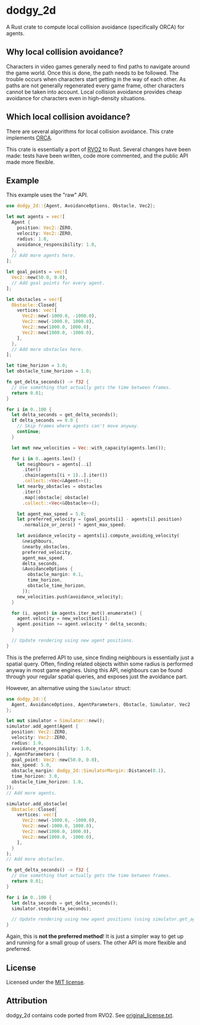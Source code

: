# dodgy_2d

A Rust crate to compute local collision avoidance (specifically ORCA) for agents.

## Why local collision avoidance?

Characters in video games generally need to find paths to navigate around the
game world. Once this is done, the path needs to be followed. The trouble occurs
when characters start getting in the way of each other. As paths are not
generally regenerated every game frame, other characters cannot be taken into
account. Local collision avoidance provides cheap avoidance for characters even
in high-density situations.

## Which local collision avoidance?

There are several algorithms for local collision avoidance. This crate
implements [ORCA](https://gamma.cs.unc.edu/ORCA/).

This crate is essentially a port of [RVO2](https://gamma.cs.unc.edu/RVO2/) to
Rust. Several changes have been made: tests have been written, code more
commented, and the public API made more flexible.

## Example

This example uses the "raw" API.

```rust
use dodgy_2d::{Agent, AvoidanceOptions, Obstacle, Vec2};

let mut agents = vec![
  Agent {
    position: Vec2::ZERO,
    velocity: Vec2::ZERO,
    radius: 1.0,
    avoidance_responsibility: 1.0,
  },
  // Add more agents here.
];

let goal_points = vec![
  Vec2::new(50.0, 0.0),
  // Add goal points for every agent.
];

let obstacles = vec![
  Obstacle::Closed{
    vertices: vec![
      Vec2::new(-1000.0, -1000.0),
      Vec2::new(-1000.0, 1000.0),
      Vec2::new(1000.0, 1000.0),
      Vec2::new(1000.0, -1000.0),
    ],
  },
  // Add more obstacles here.
];

let time_horizon = 3.0;
let obstacle_time_horizon = 1.0;

fn get_delta_seconds() -> f32 {
  // Use something that actually gets the time between frames.
  return 0.01;
}

for i in 0..100 {
  let delta_seconds = get_delta_seconds();
  if delta_seconds == 0.0 {
    // Skip frames where agents can't move anyway.
    continue;
  }

  let mut new_velocities = Vec::with_capacity(agents.len());

  for i in 0..agents.len() {
    let neighbours = agents[..i]
      .iter()
      .chain(agents[(i + 1)..].iter())
      .collect::<Vec<&Agent>>();
    let nearby_obstacles = obstacles
      .iter()
      .map(|obstacle| obstacle)
      .collect::<Vec<&Obstacle>>();

    let agent_max_speed = 5.0;
    let preferred_velocity = (goal_points[i] - agents[i].position)
      .normalize_or_zero() * agent_max_speed;

    let avoidance_velocity = agents[i].compute_avoiding_velocity(
      &neighbours,
      &nearby_obstacles,
      preferred_velocity,
      agent_max_speed,
      delta_seconds,
      &AvoidanceOptions {
        obstacle_margin: 0.1,
        time_horizon,
        obstacle_time_horizon,
      });
    new_velocities.push(avoidance_velocity);
  }

  for (i, agent) in agents.iter_mut().enumerate() {
    agent.velocity = new_velocities[i];
    agent.position += agent.velocity * delta_seconds;
  }

  // Update rendering using new agent positions.
}
```

This is the preferred API to use, since finding neighbours is essentially just a
spatial query. Often, finding related objects within some radius is performed
anyway in most game engines. Using this API, neighbours can be found through
your regular spatial queries, and exposes just the avoidance part.

However, an alternative using the `Simulator` struct:

```rust
use dodgy_2d::{
  Agent, AvoidanceOptions, AgentParameters, Obstacle, Simulator, Vec2
};

let mut simulator = Simulator::new();
simulator.add_agent(Agent {
  position: Vec2::ZERO,
  velocity: Vec2::ZERO,
  radius: 1.0,
  avoidance_responsibility: 1.0,
}, AgentParameters {
  goal_point: Vec2::new(50.0, 0.0),
  max_speed: 5.0,
  obstacle_margin: dodgy_2d::SimulatorMargin::Distance(0.1),
  time_horizon: 3.0,
  obstacle_time_horizon: 1.0,
});
// Add more agents.

simulator.add_obstacle(
  Obstacle::Closed{
    vertices: vec![
      Vec2::new(-1000.0, -1000.0),
      Vec2::new(-1000.0, 1000.0),
      Vec2::new(1000.0, 1000.0),
      Vec2::new(1000.0, -1000.0),
    ],
  }
);
// Add more obstacles.

fn get_delta_seconds() -> f32 {
  // Use something that actually gets the time between frames.
  return 0.01;
}

for i in 0..100 {
  let delta_seconds = get_delta_seconds();
  simulator.step(delta_seconds);

  // Update rendering using new agent positions (using simulator.get_agent).
}
```

Again, this is **not the preferred method**! It is just a simpler way to get up
and running for a small group of users. The other API is more flexible and
preferred.

## License

Licensed under the [MIT license](LICENSE).

## Attribution

dodgy_2d contains code ported from RVO2. See
[original_license.txt](original_license.txt).

